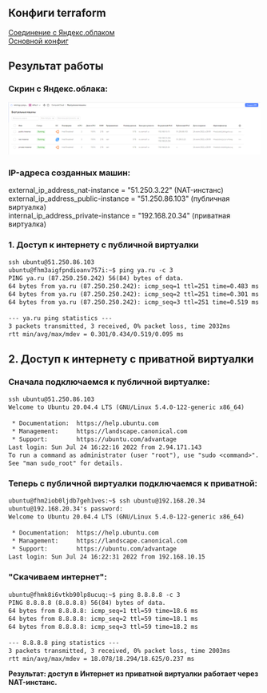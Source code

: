 ## Конфиги terraform

[Соединение с Яндекс.облаком](https://github.com/GrigoriyAzatyan/devops-netology/blob/main/terraform/15.1/provider.tf)    
[Основной конфиг](https://github.com/GrigoriyAzatyan/devops-netology/blob/main/terraform/15.1/main.tf)    


## Результат работы
### Скрин с Яндекс.облака:
![](https://github.com/GrigoriyAzatyan/devops-netology/blob/main/terraform/15.1/yandex-vms.png)


### IP-адреса созданных машин:
external_ip_address_nat-instance = "51.250.3.22"  (NAT-инстанс)  
external_ip_address_public-instance = "51.250.86.103"  (публичная виртуалка)  
internal_ip_address_private-instance = "192.168.20.34"  (приватная виртуалка)   

### 1. Доступ к интернету с публичной виртуалки

```
ssh ubuntu@51.250.86.103
ubuntu@fhm3aigfpndioanv757i:~$ ping ya.ru -c 3
PING ya.ru (87.250.250.242) 56(84) bytes of data.
64 bytes from ya.ru (87.250.250.242): icmp_seq=1 ttl=251 time=0.483 ms
64 bytes from ya.ru (87.250.250.242): icmp_seq=2 ttl=251 time=0.301 ms
64 bytes from ya.ru (87.250.250.242): icmp_seq=3 ttl=251 time=0.519 ms

--- ya.ru ping statistics ---
3 packets transmitted, 3 received, 0% packet loss, time 2032ms
rtt min/avg/max/mdev = 0.301/0.434/0.519/0.095 ms
```

## 2. Доступ к интернету с приватной виртуалки

### Сначала подключаемся к публичной виртуалке:
```
ssh ubuntu@51.250.86.103
Welcome to Ubuntu 20.04.4 LTS (GNU/Linux 5.4.0-122-generic x86_64)

 * Documentation:  https://help.ubuntu.com
 * Management:     https://landscape.canonical.com
 * Support:        https://ubuntu.com/advantage
Last login: Sun Jul 24 16:22:16 2022 from 2.94.171.143
To run a command as administrator (user "root"), use "sudo <command>".
See "man sudo_root" for details.
```

### Теперь с публичной виртуалки подключаемся к приватной:  

```
ubuntu@fhm2iob0ljdb7geh1ves:~$ ssh ubuntu@192.168.20.34
ubuntu@192.168.20.34's password:
Welcome to Ubuntu 20.04.4 LTS (GNU/Linux 5.4.0-122-generic x86_64)

 * Documentation:  https://help.ubuntu.com
 * Management:     https://landscape.canonical.com
 * Support:        https://ubuntu.com/advantage
Last login: Sun Jul 24 16:22:31 2022 from 192.168.10.15
```


### "Скачиваем интернет":

```
ubuntu@fhmk8i6vtkb90lp8ucuq:~$ ping 8.8.8.8 -c 3
PING 8.8.8.8 (8.8.8.8) 56(84) bytes of data.
64 bytes from 8.8.8.8: icmp_seq=1 ttl=59 time=18.6 ms
64 bytes from 8.8.8.8: icmp_seq=2 ttl=59 time=18.1 ms
64 bytes from 8.8.8.8: icmp_seq=3 ttl=59 time=18.2 ms

--- 8.8.8.8 ping statistics ---
3 packets transmitted, 3 received, 0% packet loss, time 2003ms
rtt min/avg/max/mdev = 18.078/18.294/18.625/0.237 ms
```

**Результат: доступ в Интернет из приватной виртуалки работает через NAT-инстанс.**
